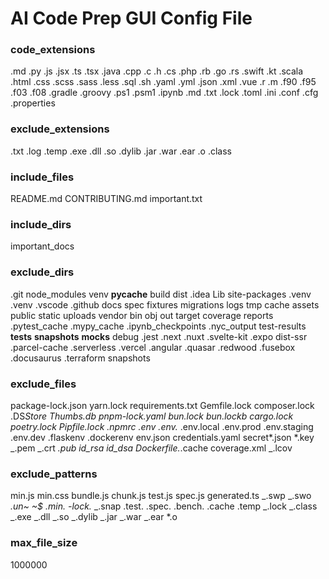 # AI Code Prep GUI Config File

### code_extensions

.md
.py
.js
.jsx
.ts
.tsx
.java
.cpp
.c
.h
.cs
.php
.rb
.go
.rs
.swift
.kt
.scala
.html
.css
.scss
.sass
.less
.sql
.sh
.yaml
.yml
.json
.xml
.vue
.r
.m
.f90
.f95
.f03
.f08
.gradle
.groovy
.ps1
.psm1
.ipynb
.md
.txt
.lock
.toml
.ini
.conf
.cfg
.properties

### exclude_extensions

.txt
.log
.temp
.exe
.dll
.so
.dylib
.jar
.war
.ear
.o
.class

### include_files

README.md
CONTRIBUTING.md
important.txt

### include_dirs

important_docs

### exclude_dirs

.git
node_modules
venv
**pycache**
build
dist
.idea
Lib
site-packages
.venv
.venv
.vscode
.github
docs
spec
fixtures
migrations
logs
tmp
cache
assets
public
static
uploads
vendor
bin
obj
out
target
coverage
reports
.pytest_cache
.mypy_cache
.ipynb_checkpoints
.nyc_output
test-results
**tests**
**snapshots**
**mocks**
debug
.jest
.next
.nuxt
.svelte-kit
.expo
dist-ssr
.parcel-cache
.serverless
.vercel
.angular
.quasar
.redwood
.fusebox
.docusaurus
.terraform
snapshots

### exclude_files

package-lock.json
yarn.lock
requirements.txt
Gemfile.lock
composer.lock
.DS*Store
Thumbs.db
pnpm-lock.yaml
bun.lock
bun.lockb
cargo.lock
poetry.lock
Pipfile.lock
.npmrc
.env
.env.*
.env.local
.env.prod
.env.staging
.env.dev
.flaskenv
.dockerenv
env.json
credentials.yaml
secret*.json
*.key
_.pem
_.crt
_.pub
id_rsa
id_dsa
Dockerfile._.cache
coverage.xml
\_.lcov

### exclude_patterns

min.js
min.css
bundle.js
chunk.js
test.js
spec.js
generated.ts
_.swp
_.swo
_.un~
~$_
_.min._
_-lock._
_.snap
.test.
.spec.
.bench.
.cache
.temp
_.lock
_.class
_.exe
_.dll
_.so
_.dylib
_.jar
_.war
_.ear
\*.o

### max_file_size

1000000
